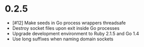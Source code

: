 # 0.2.5
- [#12] Make seeds in Go process wrappers threadsafe
- Destroy socket files upon exit inside Go processes
- Upgrade development environment to Ruby 2.1.5 and Go 1.4
- Use long suffixes when naming domain sockets
